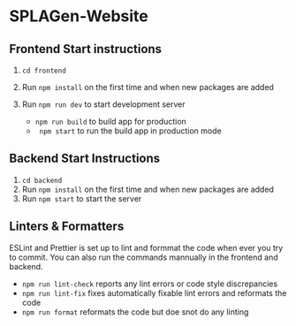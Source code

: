 # SPLAGen-Website

## Frontend Start instructions
1. `cd frontend`
2. Run `npm install` on the first time and when new packages are added
3. Run `npm run dev` to start development server
   
   - `npm run build` to build app for production
   -  ` npm start` to run the build app in production mode

## Backend Start Instructions
1. `cd backend`
2. Run `npm install` on the first time and when new packages are added
3. Run `npm start` to start the server

## Linters & Formatters
ESLint and Prettier is set up to lint and formmat the code when ever you try to commit. You can also run the commands mannually in the frontend and backend.
- ```npm run lint-check``` reports any lint errors or code style discrepancies
- ```npm run lint-fix``` fixes automatically fixable lint errors and reformats the code
- ```npm run format``` reformats the code but doe snot do any linting
